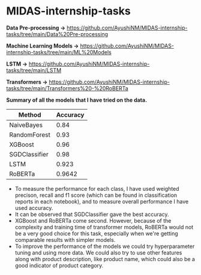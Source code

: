# MIDAS-internship-tasks

**Data Pre-processing ->** https://github.com/AyushiNM/MIDAS-internship-tasks/tree/main/Data%20Pre-processing

**Machine Learning Models ->** https://github.com/AyushiNM/MIDAS-internship-tasks/tree/main/ML%20Models

**LSTM ->** https://github.com/AyushiNM/MIDAS-internship-tasks/tree/main/LSTM

**Transformers ->** https://github.com/AyushiNM/MIDAS-internship-tasks/tree/main/Transformers%20-%20RoBERTa



**Summary of all the models that I have tried on the data.**

| Method  | Accuracy |
| ------------- | ------------- |
| NaiveBayes | 0.84 |
| RandomForest | 0.93 |
| XGBoost | 0.96 |
| SGDClassifier | 0.98 |
| LSTM | 0.923 |
| RoBERTa | 0.9642 |

* To measure the performance for each class, I have used weighted precison, recall and f1 score (which can be found in classification reports in each notebook), and to measure overall performance I have used accuracy.
* It can be observed that SGDClassifier gave the best accuracy. 
* XGBoost and RoBERTa come second. However, because of the complexity and training time of transformer models, RoBERTa would not be a very good choice for this task, especially when we're getting comparable results with simpler models. 
* To improve the performance of the models we could try hyperparameter tuning and using more data. We could also try to use other features along with product description, like product name, which could also be a good indicator of product category.
